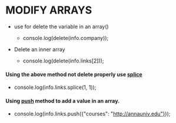 # MODIFY ARRAYS

- use for delete the variable in an array()
	- console.log(delete(info.company));

- Delete an inner array
	- console.log(delete(info.links[2]));

#### Using the above method not delete properly use [splice](https://developer.mozilla.org/en/docs/Web/JavaScript/Reference/Global_Objects/Array/splice)

-   console.log(info.links.splice(1, 1));

#### Using [push](https://developer.mozilla.org/en-US/docs/Web/JavaScript/Reference/Global_Objects/Array/push) method to add a value in an array.

- console.log(info.links.push({"courses": "http://annauniv.edu"}));

